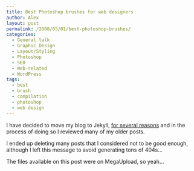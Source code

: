 ```yaml
---
title: Best Photoshop brushes for web designers
author: Alex
layout: post
permalink: /2008/05/01/best-photoshop-brushes/
categories:
  - General talk
  - Graphic Design
  - Layout/Styling
  - Photoshop
  - SEO
  - Web-related
  - WordPress
tags:
  - best
  - brush
  - compilation
  - photoshop
  - web design
---
```

 

I have decided to move my blog to Jekyll, [for several reasons](http://carlboettiger.info/2012/05/01/Jekyll-vs-Wordpress.html) and in the process of doing so I reviewed many of my older posts.

I ended up deleting many posts that I considered not to be good enough, although I left this message to avoid generating tons of 404s... 

The files available on this post were on MegaUpload, so yeah...
